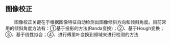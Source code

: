 ## 图像校正

&emsp;&emsp;图像校正关键在于根据图像特征自动检测出图像倾斜方向和倾斜角度。目前常用的倾斜角度方法有：①基于投影的方法(Randa变换)；②、基于Hough变换；③、基于线性拟合；④、进行傅里叶变换到频域来进行检测的方法
